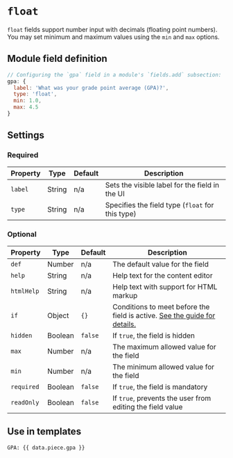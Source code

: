 # `float`

`float` fields support number input with decimals (floating point numbers). You may set minimum and maximum values using the `min` and `max` options.

## Module field definition

```javascript
// Configuring the `gpa` field in a module's `fields.add` subsection:
gpa: {
  label: 'What was your grade point average (GPA)?',
  type: 'float',
  min: 1.0,
  max: 4.5
}
```

## Settings
### Required

|  Property | Type   | Default | Description |
|-----------|-----------|-----------|-----------|
|`label` | String | n/a | Sets the visible label for the field in the UI |
|`type` | String | n/a | Specifies the field type (`float` for this type) |

### Optional

|  Property | Type   | Default | Description |
|-----------|-----------|-----------|-----------|
|`def` | Number | n/a | The default value for the field |
|`help` | String | n/a | Help text for the content editor |
|`htmlHelp` | String | n/a | Help text with support for HTML markup |
|`if` | Object | `{}` | Conditions to meet before the field is active. [See the guide for details.](/guide/conditional-fields) |
|`hidden` | Boolean | `false` | If `true`, the field is hidden |
|`max` | Number | n/a | The maximum allowed value for the field |
|`min` | Number | n/a | The minimum allowed value for the field |
|`required` | Boolean | `false` | If `true`, the field is mandatory |
|`readOnly` | Boolean | `false` | If `true`, prevents the user from editing the field value |

<!-- TODO: The following settings are likely to return, but are not yet implemented. -->
<!-- |contextual | Boolean | false | If `true`, it will prevent the field from appearing in the editor modal | -->

## Use in templates

```django
GPA: {{ data.piece.gpa }}
```
